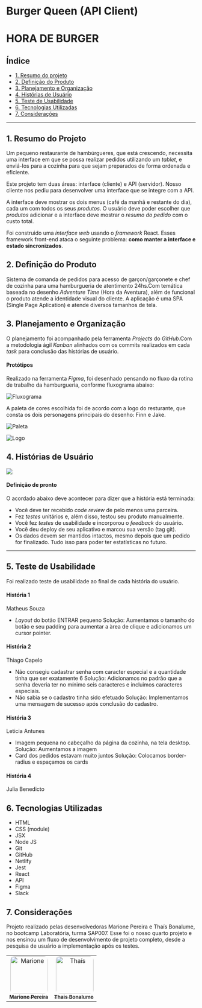 # Burger Queen (API Client)

# HORA DE BURGER

## Índice

* [1. Resumo do projeto](#1-resumo-do-projeto)
* [2. Definição do Produto](#2-definição-do-projeto)
* [3. Planejamento e Organização](#3-planejamento-e-organização)
* [4. Histórias de Usuário](#4-histórias-de-usuário)
* [5. Teste de Usabilidade](#5-teste-de-usabilidade)
* [6. Tecnologias Utilizadas](#6-tecnologias-utilizadas)
* [7. Considerações](#7-considerações)

***

## 1. Resumo do Projeto

Um pequeno restaurante de hambúrgueres, que está crescendo, necessita uma
interface em que se possa realizar pedidos utilizando um _tablet_, e enviá-los
para a cozinha para que sejam preparados de forma ordenada e eficiente.

Este projeto tem duas áreas: interface (cliente) e API (servidor). Nosso
cliente nos pediu para desenvolver uma interface que se integre com a API.

A interface deve mostrar os dois menus (café da manhã e restante do dia), cada
um com todos os seus _produtos_. O usuário deve poder escolher que _produtos_
adicionar e a interface deve mostrar o _resumo do pedido_ com o custo total.

Foi construido uma _interface web_ usando o
_framework_ React. Esses framework front-end ataca
o seguinte problema: **como manter a interface e estado sincronizados**.

## 2. Definição do Produto

Sistema de comanda de pedidos para acesso de garçon/garçonete e chef de cozinha para uma hamburgueria de atentimento 24hs.Com temática baseada no desenho _Adventure Time_ (Hora da Aventura), além de funcional o produto  atende a identidade visual do cliente.
A aplicação é uma SPA (Single Page Aplication) e atende diversos tamanhos de tela.

## 3. Planejamento e Organização

O planejamento foi acompanhado pela ferramenta _Projects_ do _GitHub_.Com a metodologia ágil _Kanban_ alinhados com os commits realizados em cada _task_ para conclusão das histórias de usuário.

#### Protótipos

Realizado na ferramenta _Figma_, foi desenhado pensando no fluxo da rotina de trabalho da hamburgueria, conforme fluxograma abaixo:

![Fluxograma](./readme.img/fluxograma.png)

A paleta de cores escolhida foi de acordo com a logo do resturante, que consta os dois personagens principais do desenho: Finn e Jake.

![Paleta](./readme.img/paleta-hora-de-burger.png)

![Logo](./src/img/logo.jpeg)


## 4. Histórias de Usuário

<img src="readme.img/historias.png">

#### Definição de pronto

O acordado abaixo deve acontecer para dizer que a história está terminada:

* Você deve ter recebido _code review_ de pelo menos uma parceira.
* Fez _testes_ unitários e, além disso, testou seu produto manualmente.
* Você fez _testes_ de usabilidade e incorporou o _feedback_ do usuário.
* Você deu deploy de seu aplicativo e marcou sua versão (tag git).
* Os dados devem ser mantidos intactos, mesmo depois que um pedido for
  finalizado. Tudo isso para poder ter estatísticas no futuro.

***


## 5.  Teste de Usabilidade

Foi realizado teste de usabilidade ao final de cada história do usuário.

#### História 1

Matheus Souza
* _Layout_ do botão ENTRAR pequeno
Solução: Aumentamos o tamanho do botão e seu padding para aumentar a àrea de clique e adicionamos um cursor pointer.

#### História 2

Thiago Capelo
* Não consegiu cadastrar senha com caracter especial e a quantidade tinha que ser exatamente 6
Solução: Adicionamos no padrão que a senha deveria ter no mínimo seis caracteres e incluimos caracteres especiais.
* Não sabia se o cadastro tinha sido efetuado
Solução: Implementamos uma mensagem de sucesso após conclusão do cadastro.

#### História 3

Leticia Antunes
* Imagem pequena no cabeçalho da página da cozinha, na tela desktop.
Solução: Aumentamos a imagem
* Card dos pedidos estavam muito juntos
Solução: Colocamos border-radius e espaçamos os cards

#### História 4

Julia Benedicto

## 6. Tecnologias Utilizadas

- HTML 
- CSS (module)
- JSX
- Node JS
- Git
- GitHub
- Netlify
- Jest
- React
- API
- Figma
- Slack

## 7. Considerações

Projeto realizado pelas desenvolvedoras Marione Pereira e Thaís Bonalume, no bootcamp Laboratória, turma SAP007.
Esse foi o nosso quarto projeto e nos ensinou um fluxo de desenvolvimento de projeto completo, desde a pesquisa de usuário a implementação após os testes.


<table>
  <tr>
    <td align="center">
      <a href="https://github.com/Marione-Tainara">
  <img align="right" alt="Marione"  width="100px" style="border-radius:10px" src="https://avatars.githubusercontent.com/u/91857912?v=4.png"> <br>       
  <sub>
          <b>Marione Pereira</b>
        </sub>
      </a>
    </td>
    <td align="center">
      <a href="https://github.com/moreirathais">
  <img align="right" alt="Thaís"  width="100px" style="border-radius:10px" src="https://avatars.githubusercontent.com/u/65199369?v=4.png"><br>
             <sub>
          <b>Thais Bonalume</b>
        </sub>
      </a>
    </td>
  </tr>
</table>
